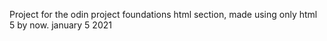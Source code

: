 Project for the odin project foundations html section, made using only html 5 by now.
january 5 2021
